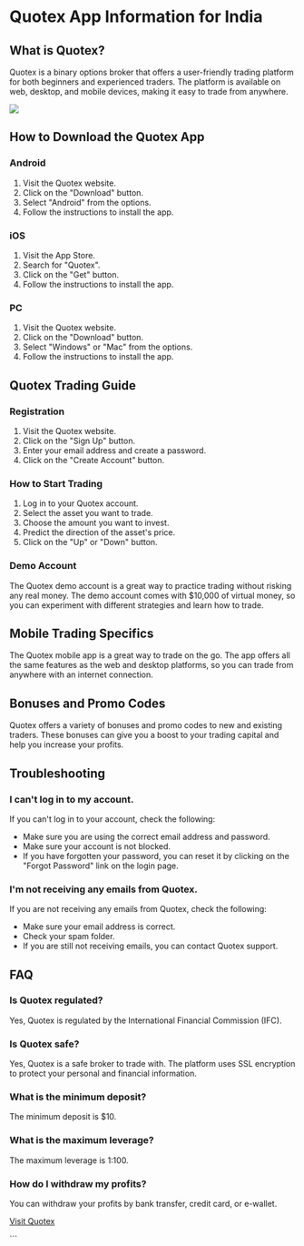 # Quotex App Information for India

## What is Quotex?

Quotex is a binary options broker that offers a user-friendly trading
platform for both beginners and experienced traders. The platform is
available on web, desktop, and mobile devices, making it easy to trade
from anywhere.

[![](https://static.quotex.io/files/5_en/300_250.jpg)](https://traff.sbs/brokerqxsignupf)

## How to Download the Quotex App

### Android

1.  Visit the Quotex website.
2.  Click on the "Download" button.
3.  Select "Android" from the options.
4.  Follow the instructions to install the app.

### iOS

1.  Visit the App Store.
2.  Search for "Quotex".
3.  Click on the "Get" button.
4.  Follow the instructions to install the app.

### PC

1.  Visit the Quotex website.
2.  Click on the "Download" button.
3.  Select "Windows" or "Mac" from the options.
4.  Follow the instructions to install the app.

## Quotex Trading Guide

### Registration

1.  Visit the Quotex website.
2.  Click on the "Sign Up" button.
3.  Enter your email address and create a password.
4.  Click on the "Create Account" button.

### How to Start Trading

1.  Log in to your Quotex account.
2.  Select the asset you want to trade.
3.  Choose the amount you want to invest.
4.  Predict the direction of the asset\'s price.
5.  Click on the "Up" or "Down" button.

### Demo Account

The Quotex demo account is a great way to practice trading without
risking any real money. The demo account comes with \$10,000 of virtual
money, so you can experiment with different strategies and learn how to
trade.

## Mobile Trading Specifics

The Quotex mobile app is a great way to trade on the go. The app offers
all the same features as the web and desktop platforms, so you can trade
from anywhere with an internet connection.

## Bonuses and Promo Codes

Quotex offers a variety of bonuses and promo codes to new and existing
traders. These bonuses can give you a boost to your trading capital and
help you increase your profits.

## Troubleshooting

### I can\'t log in to my account.

If you can\'t log in to your account, check the following:

-   Make sure you are using the correct email address and password.
-   Make sure your account is not blocked.
-   If you have forgotten your password, you can reset it by clicking on
    the "Forgot Password" link on the login page.

### I\'m not receiving any emails from Quotex.

If you are not receiving any emails from Quotex, check the following:

-   Make sure your email address is correct.
-   Check your spam folder.
-   If you are still not receiving emails, you can contact Quotex
    support.

## FAQ

### Is Quotex regulated?

Yes, Quotex is regulated by the International Financial Commission
(IFC).

### Is Quotex safe?

Yes, Quotex is a safe broker to trade with. The platform uses SSL
encryption to protect your personal and financial information.

### What is the minimum deposit?

The minimum deposit is \$10.

### What is the maximum leverage?

The maximum leverage is 1:100.

### How do I withdraw my profits?

You can withdraw your profits by bank transfer, credit card, or
e-wallet.

[Visit Quotex](\%22https://traff.sbs/quotexonelink\%22)

\`\`\`

